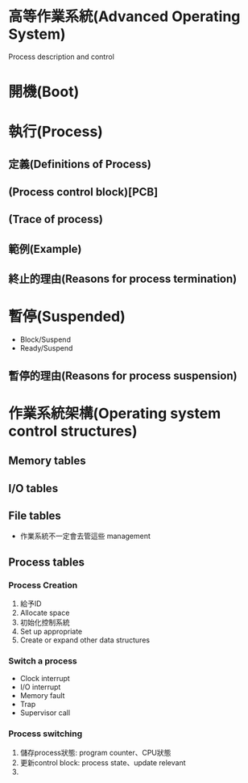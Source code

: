 # 高等作業系統(Advanced Operating System)
Process description and control

# 開機(Boot)

# 執行(Process)
## 定義(Definitions of Process)

## (Process control block)[PCB]

## (Trace of process)

## 範例(Example)

## 終止的理由(Reasons for process termination)


# 暫停(Suspended)
* Block/Suspend
* Ready/Suspend

## 暫停的理由(Reasons for process suspension)

# 作業系統架構(Operating system control structures)

## Memory tables
## I/O tables
## File tables
* 作業系統不一定會去管這些 management 

## Process tables
### Process Creation
1. 給予ID
2. Allocate space
3. 初始化控制系統
4. Set up appropriate
5. Create or expand other data structures

### Switch a process
* Clock interrupt
* I/O interrupt
* Memory fault
* Trap
* Supervisor call

### Process switching
1. 儲存process狀態: program counter、CPU狀態
2. 更新control block: process state、update relevant
3. 
